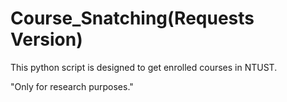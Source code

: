 # Course_Snatching(Requests Version)
This python script is designed to get enrolled courses in NTUST.

"Only for research purposes."